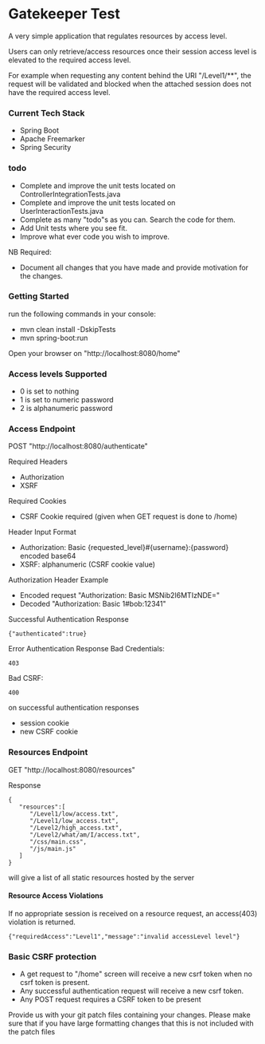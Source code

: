 # Gatekeeper Test

A very simple application that regulates resources by access level.

Users can only retrieve/access resources once their session access level is elevated to the required access level.

For example when requesting any content behind the URI "/Level1/\**", the request will be validated and blocked when the attached session does not have the required access level. 

### Current Tech Stack

* Spring Boot
* Apache Freemarker
* Spring Security

### todo
* Complete and improve the unit tests located on ControllerIntegrationTests.java
* Complete and improve the unit tests located on UserInteractionTests.java
* Complete as many "todo"s as you can. Search the code for them.
* Add Unit tests where you see fit.
* Improve what ever code you wish to improve.

NB Required:
* Document all changes that you have made and provide motivation for the changes.

### Getting Started
run the following commands in your console:
* mvn clean install -DskipTests
* mvn spring-boot:run

Open your browser on "http://localhost:8080/home"

### Access levels Supported

* 0 is set to nothing
* 1 is set to numeric password
* 2 is alphanumeric password

### Access Endpoint

POST "http://localhost:8080/authenticate"

Required Headers
* Authorization
* XSRF

Required Cookies
* CSRF Cookie required (given when GET request is done to /home)

Header Input Format
* Authorization: Basic {requested_level}#{username}:{password} encoded base64
* XSRF: alphanumeric (CSRF cookie value)

Authorization Header Example

* Encoded request "Authorization: Basic MSNib2I6MTIzNDE="
* Decoded "Authorization: Basic 1#bob:12341"

Successful Authentication Response

```
{"authenticated":true}
```

Error Authentication Response
Bad Credentials:
```
403
```
Bad CSRF:
```
400
```


on successful authentication responses

* session cookie
* new CSRF cookie

### Resources Endpoint

GET "http://localhost:8080/resources"

Response

```
{ 
   "resources":[ 
      "/Level1/low/access.txt",
      "/Level1/low_access.txt",
      "/Level2/high_access.txt",
      "/Level2/what/am/I/access.txt",
      "/css/main.css",
      "/js/main.js"
   ]
}
```

will give a list of all static resources hosted by the server

#### Resource Access Violations

If no appropriate session is received on a resource request, an access(403) violation is
returned.

```
{"requiredAccess":"Level1","message":"invalid accessLevel level"}
```

### Basic CSRF protection

* A get request to "/home" screen will receive a new csrf token when no csrf token is present.
* Any successful authentication request will receive a new csrf token.
* Any POST request requires a CSRF token to be present


Provide us with your git patch files containing your changes.
Please make sure that if you have large formatting changes that this is not included with the patch files 

